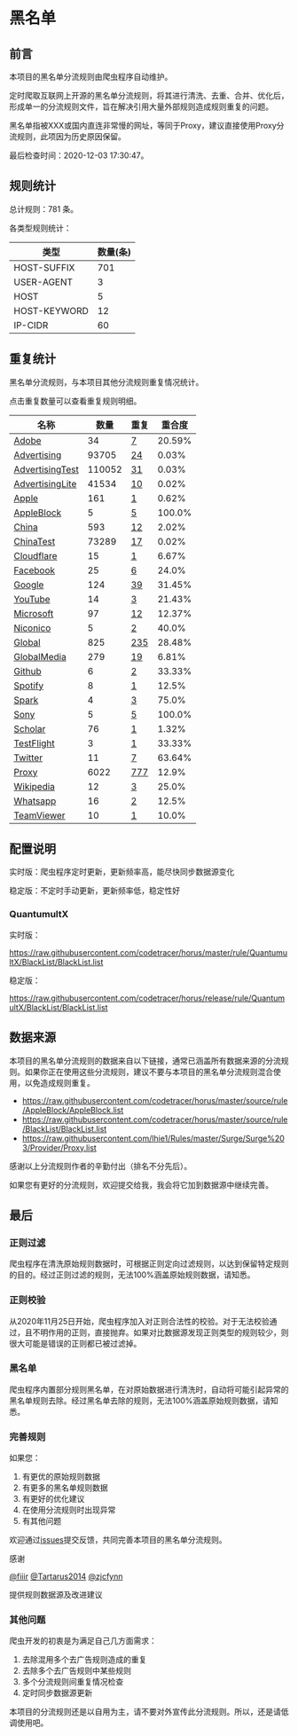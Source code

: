 # 黑名单

## 前言

本项目的黑名单分流规则由爬虫程序自动维护。

定时爬取互联网上开源的黑名单分流规则，将其进行清洗、去重、合并、优化后，形成单一的分流规则文件，旨在解决引用大量外部规则造成规则重复的问题。

黑名单指被XXX或国内直连非常慢的网址，等同于Proxy，建议直接使用Proxy分流规则，此项因为历史原因保留。



最后检查时间：2020-12-03 17:30:47。

## 规则统计

总计规则：781 条。

各类型规则统计：

| 类型 | 数量(条) |
| ---- | ---- |
| HOST-SUFFIX | 701 |
| USER-AGENT | 3 |
| HOST | 5 |
| HOST-KEYWORD | 12 |
| IP-CIDR | 60 |
## 重复统计

黑名单分流规则，与本项目其他分流规则重复情况统计。

点击重复数量可以查看重复规则明细。

| 名称 | 数量 | 重复 | 重合度 |
| ---- | ---- | ---- | ------ |
|  [Adobe](https://github.com/codetracer/horus/tree/master/rule/QuantumultX/Adobe)    | 34   | [7](https://github.com/codetracer/horus/tree/master/rule/QuantumultX/BlackList/Repeat.list)   |   20.59% |
|  [Advertising](https://github.com/codetracer/horus/tree/master/rule/QuantumultX/Advertising)    | 93705   | [24](https://github.com/codetracer/horus/tree/master/rule/QuantumultX/BlackList/Repeat.list)   |   0.03% |
|  [AdvertisingTest](https://github.com/codetracer/horus/tree/master/rule/QuantumultX/AdvertisingTest)    | 110052   | [31](https://github.com/codetracer/horus/tree/master/rule/QuantumultX/BlackList/Repeat.list)   |   0.03% |
|  [AdvertisingLite](https://github.com/codetracer/horus/tree/master/rule/QuantumultX/AdvertisingLite)    | 41534   | [10](https://github.com/codetracer/horus/tree/master/rule/QuantumultX/BlackList/Repeat.list)   |   0.02% |
|  [Apple](https://github.com/codetracer/horus/tree/master/rule/QuantumultX/Apple)    | 161   | [1](https://github.com/codetracer/horus/tree/master/rule/QuantumultX/BlackList/Repeat.list)   |   0.62% |
|  [AppleBlock](https://github.com/codetracer/horus/tree/master/rule/QuantumultX/AppleBlock)    | 5   | [5](https://github.com/codetracer/horus/tree/master/rule/QuantumultX/BlackList/Repeat.list)   |   100.0% |
|  [China](https://github.com/codetracer/horus/tree/master/rule/QuantumultX/China)    | 593   | [12](https://github.com/codetracer/horus/tree/master/rule/QuantumultX/BlackList/Repeat.list)   |   2.02% |
|  [ChinaTest](https://github.com/codetracer/horus/tree/master/rule/QuantumultX/ChinaTest)    | 73289   | [17](https://github.com/codetracer/horus/tree/master/rule/QuantumultX/BlackList/Repeat.list)   |   0.02% |
|  [Cloudflare](https://github.com/codetracer/horus/tree/master/rule/QuantumultX/Cloudflare)    | 15   | [1](https://github.com/codetracer/horus/tree/master/rule/QuantumultX/BlackList/Repeat.list)   |   6.67% |
|  [Facebook](https://github.com/codetracer/horus/tree/master/rule/QuantumultX/Facebook)    | 25   | [6](https://github.com/codetracer/horus/tree/master/rule/QuantumultX/BlackList/Repeat.list)   |   24.0% |
|  [Google](https://github.com/codetracer/horus/tree/master/rule/QuantumultX/Google)    | 124   | [39](https://github.com/codetracer/horus/tree/master/rule/QuantumultX/BlackList/Repeat.list)   |   31.45% |
|  [YouTube](https://github.com/codetracer/horus/tree/master/rule/QuantumultX/YouTube)    | 14   | [3](https://github.com/codetracer/horus/tree/master/rule/QuantumultX/BlackList/Repeat.list)   |   21.43% |
|  [Microsoft](https://github.com/codetracer/horus/tree/master/rule/QuantumultX/Microsoft)    | 97   | [12](https://github.com/codetracer/horus/tree/master/rule/QuantumultX/BlackList/Repeat.list)   |   12.37% |
|  [Niconico](https://github.com/codetracer/horus/tree/master/rule/QuantumultX/Niconico)    | 5   | [2](https://github.com/codetracer/horus/tree/master/rule/QuantumultX/BlackList/Repeat.list)   |   40.0% |
|  [Global](https://github.com/codetracer/horus/tree/master/rule/QuantumultX/Global)    | 825   | [235](https://github.com/codetracer/horus/tree/master/rule/QuantumultX/BlackList/Repeat.list)   |   28.48% |
|  [GlobalMedia](https://github.com/codetracer/horus/tree/master/rule/QuantumultX/GlobalMedia)    | 279   | [19](https://github.com/codetracer/horus/tree/master/rule/QuantumultX/BlackList/Repeat.list)   |   6.81% |
|  [Github](https://github.com/codetracer/horus/tree/master/rule/QuantumultX/Github)    | 6   | [2](https://github.com/codetracer/horus/tree/master/rule/QuantumultX/BlackList/Repeat.list)   |   33.33% |
|  [Spotify](https://github.com/codetracer/horus/tree/master/rule/QuantumultX/Spotify)    | 8   | [1](https://github.com/codetracer/horus/tree/master/rule/QuantumultX/BlackList/Repeat.list)   |   12.5% |
|  [Spark](https://github.com/codetracer/horus/tree/master/rule/QuantumultX/Spark)    | 4   | [3](https://github.com/codetracer/horus/tree/master/rule/QuantumultX/BlackList/Repeat.list)   |   75.0% |
|  [Sony](https://github.com/codetracer/horus/tree/master/rule/QuantumultX/Sony)    | 5   | [5](https://github.com/codetracer/horus/tree/master/rule/QuantumultX/BlackList/Repeat.list)   |   100.0% |
|  [Scholar](https://github.com/codetracer/horus/tree/master/rule/QuantumultX/Scholar)    | 76   | [1](https://github.com/codetracer/horus/tree/master/rule/QuantumultX/BlackList/Repeat.list)   |   1.32% |
|  [TestFlight](https://github.com/codetracer/horus/tree/master/rule/QuantumultX/TestFlight)    | 3   | [1](https://github.com/codetracer/horus/tree/master/rule/QuantumultX/BlackList/Repeat.list)   |   33.33% |
|  [Twitter](https://github.com/codetracer/horus/tree/master/rule/QuantumultX/Twitter)    | 11   | [7](https://github.com/codetracer/horus/tree/master/rule/QuantumultX/BlackList/Repeat.list)   |   63.64% |
|  [Proxy](https://github.com/codetracer/horus/tree/master/rule/QuantumultX/Proxy)    | 6022   | [777](https://github.com/codetracer/horus/tree/master/rule/QuantumultX/BlackList/Repeat.list)   |   12.9% |
|  [Wikipedia](https://github.com/codetracer/horus/tree/master/rule/QuantumultX/Wikipedia)    | 12   | [3](https://github.com/codetracer/horus/tree/master/rule/QuantumultX/BlackList/Repeat.list)   |   25.0% |
|  [Whatsapp](https://github.com/codetracer/horus/tree/master/rule/QuantumultX/Whatsapp)    | 16   | [2](https://github.com/codetracer/horus/tree/master/rule/QuantumultX/BlackList/Repeat.list)   |   12.5% |
|  [TeamViewer](https://github.com/codetracer/horus/tree/master/rule/QuantumultX/TeamViewer)    | 10   | [1](https://github.com/codetracer/horus/tree/master/rule/QuantumultX/BlackList/Repeat.list)   |   10.0% |
## 配置说明

实时版：爬虫程序定时更新，更新频率高，能尽快同步数据源变化

稳定版：不定时手动更新，更新频率低，稳定性好

### QuantumultX 
实时版：

https://raw.githubusercontent.com/codetracer/horus/master/rule/QuantumultX/BlackList/BlackList.list

稳定版：

https://raw.githubusercontent.com/codetracer/horus/release/rule/QuantumultX/BlackList/BlackList.list

## 数据来源

本项目的黑名单分流规则的数据来自以下链接，通常已涵盖所有数据来源的分流规则。如果你正在使用这些分流规则，建议不要与本项目的黑名单分流规则混合使用，以免造成规则重复。

- https://raw.githubusercontent.com/codetracer/horus/master/source/rule/AppleBlock/AppleBlock.list
- https://raw.githubusercontent.com/codetracer/horus/master/source/rule/BlackList/BlackList.list
- https://raw.githubusercontent.com/lhie1/Rules/master/Surge/Surge%203/Provider/Proxy.list


感谢以上分流规则作者的辛勤付出（排名不分先后）。

如果您有更好的分流规则，欢迎提交给我，我会将它加到数据源中继续完善。

## 最后

### 正则过滤

爬虫程序在清洗原始规则数据时，可根据正则定向过滤规则，以达到保留特定规则的目的。经过正则过滤的规则，无法100%涵盖原始规则数据，请知悉。

### 正则校验

从2020年11月25日开始，爬虫程序加入对正则合法性的校验。对于无法校验通过，且不明作用的正则，直接抛弃。如果对比数据源发现正则类型的规则较少，则很大可能是错误的正则都已被过滤掉。

### 黑名单

爬虫程序内置部分规则黑名单，在对原始数据进行清洗时，自动将可能引起异常的黑名单规则去除。经过黑名单去除的规则，无法100%涵盖原始规则数据，请知悉。

### 完善规则

如果您：

1. 有更优的原始规则数据
2. 有更多的黑名单规则数据
3. 有更好的优化建议
4. 在使用分流规则时出现异常
5. 有其他问题

欢迎通过[issues](https://github.com/codetracer/horus/issues/new)提交反馈，共同完善本项目的黑名单分流规则。

感谢

[@fiiir](https://github.com/fiiir) [@Tartarus2014](https://github.com/Tartarus2014) [@zjcfynn](https://github.com/zjcfynn) 

提供规则数据源及改进建议

### 其他问题

爬虫开发的初衷是为满足自己几方面需求：

1. 去除混用多个去广告规则造成的重复
2. 去除多个去广告规则中某些规则
3. 多个分流规则间重复情况检查
4. 定时同步数据源更新

本项目的分流规则还是以自用为主，请不要对外宣传此分流规则。所以，还是请低调使用吧。